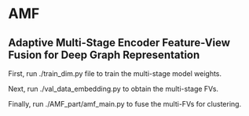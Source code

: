 # AMF
## Adaptive Multi-Stage Encoder Feature-View Fusion for Deep Graph Representation

First, run ./train_dim.py file to train the multi-stage model weights.

Next, run ./val_data_embedding.py to obtain the multi-stage FVs.

Finally, run ./AMF_part/amf_main.py to fuse the multi-FVs for clustering.
